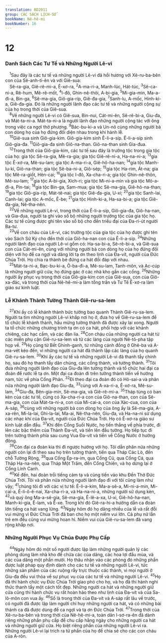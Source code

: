 ```yaml
---
translation: BD2011
group: CÁC SÁCH LỊCH-SỬ
bookName: Nê-hê-mi 
bookNumber: 16
---
```


<div class="title"><h1>12</h1><h3>Danh Sách Các Tư Tế và Những Người Lê-vi</h3></div>
<span class="verse ne_12_1"> <sup>1</sup>Sau đây là các tư tế và những người Lê-vi đã hồi hương với Xê-ru-ba-bên con của Sê-anh-ti-ên và với Giê-sua:<br/> Sê-ra-gia, Giê-rê-mi-a, Ê-xơ-ra, </span>
<span class="verse ne_12_2"><sup>2</sup>A-ma-ri-a, Manh-lúc, Hát-túc, </span>
<span class="verse ne_12_3"><sup>3</sup>Sê-ca-ni-a, Rê-hum, Mê-rê-mốt, </span>
<span class="verse ne_12_4"><sup>4</sup>I-đô, Ghin-nê-thôi, A-bi-gia, </span>
<span class="verse ne_12_5"><sup>5</sup>Mi-gia-min, Ma-a-đi-a, Bin-ga, </span>
<span class="verse ne_12_6"><sup>6</sup>Sê-ma-gia, Giô-gia-ríp, Giê-đa-gia, </span>
<span class="verse ne_12_7"><sup>7</sup>Sanh-lu, A-mốc, Hinh-ki-a, Giê-đa-gia. Ðó là những người lãnh đạo các tư tế và những người cộng sự của họ trong thời của Giê-sua.<br/></span>
<span class="verse ne_12_8"> <sup>8</sup>Về những người Lê-vi có Giê-sua, Bin-nui, Cát-mi-ên, Sê-rê-bi-a, Giu-đa, và Mát-ta-ni-a. Mát-ta-ni-a là người lãnh đạo những người cộng tác với ông trong việc ca ngợi thờ phượng. </span>
<span class="verse ne_12_9"><sup>9</sup>Bác-bu-ki-a và Un-nô cùng những người bà con dòng họ của họ đứng đối diện nhau trong khi hành lễ.<br/></span>
<span class="verse ne_12_10"> <sup>10</sup>Giê-sua sinh Giô-gia-kim. Giô-gia-kim sinh Ê-li-a-síp. Ê-li-a-síp sinh Giô-gia-đa. </span>
<span class="verse ne_12_11"><sup>11</sup>Giô-gia-đa sinh Giô-na-than. Giô-na-than sinh Gia-đua.<br/></span>
<span class="verse ne_12_12"> <sup>12</sup>Trong thời của Giô-gia-kim, các tư tế sau đây là trưởng tộc trong gia tộc của họ: gia tộc Sê-ra-gia, Mê-ra-gia; gia tộc Giê-rê-ni-a, Ha-na-ni-a; </span>
<span class="verse ne_12_13"><sup>13</sup>gia tộc Ê-xơ-ra, Mê-su-lam; gia tộc A-ma-ri-a, Giê-hô-ha-nan; </span>
<span class="verse ne_12_14"><sup>14</sup>gia tộc Manh-lu-ki, Giô-na-than; gia tộc Sê-ba-ni-a, Giô-sép; </span>
<span class="verse ne_12_15"><sup>15</sup>gia tộc Ha-rim, Át-na; gia tộc Mê-ra-giốt, Hên-cai; </span>
<span class="verse ne_12_16"><sup>16</sup>gia tộc I-đô, Xa-cha-ri-a; gia tộc Ghin-nê-thôn, Mê-su-lam; </span>
<span class="verse ne_12_17"><sup>17</sup>gia tộc A-bi-gia, Xích-ri; gia tộc Mi-ni-a-min và gia tộc Mô-a-đi-a, Pin-tai; </span>
<span class="verse ne_12_18"><sup>18</sup>gia tộc Bin-ga, Sam-mua; gia tộc Sê-ma-gia, Giê-hô-na-than; </span>
<span class="verse ne_12_19"><sup>19</sup>gia tộc Giô-gia-ríp, Mát-tê-nai; gia tộc Giê-đa-gia, U-xi; </span>
<span class="verse ne_12_20"><sup>20</sup>gia tộc Sanh-lai, Canh-lai; gia tộc A-mốc, Ê-be; </span>
<span class="verse ne_12_21"><sup>21</sup>gia tộc Hinh-ki-a, Ha-sa-bi-a; gia tộc Giê-đa-gia, Nê-tha-nên.<br/></span>
<span class="verse ne_12_22"> <sup>22</sup>Về những người Lê-vi, trong thời của Ê-li-a-síp, Giô-gia-đa, Giô-ha-nan, và Gia-đua, người ta ghi vào sổ bộ những người trưởng tộc của gia tộc họ. Các tư tế cũng được ghi tên vào sổ bộ cho đến triều đại của Ða-ri-út người Ba-tư.<br/></span>
<span class="verse ne_12_23"> <sup>23</sup>Về con cháu của Lê-vi, các trưởng tộc của gia tộc của họ được ghi tên vào Sách Sử Ký cho đến thời của Giô-ha-nan con của Ê-li-a-síp. </span>
<span class="verse ne_12_24"><sup>24</sup>Những người lãnh đạo của người Lê-vi gồm có: Ha-sa-bi-a, Sê-rê-bi-a, và Giê-sua con của Cát-mi-ên, cùng với những người bà con dòng họ của họ đứng đối diện với họ để ca ngợi và dâng lời tạ ơn theo lịnh của Ða-vít, người của Ðức Chúa Trời. Họ chia ra thành bè đứng ca hát đối đáp với nhau.<br/></span>
<span class="verse ne_12_25"> <sup>25</sup>Mát-ta-ni-a, Bạc-bu-ki-a, Ô-ba-đi-a, Mê-su-lam, Tanh-môn, và Ạc-cúp là những người giữ cửa; họ đứng gác ở các nhà kho gần các cổng. </span>
<span class="verse ne_12_26"><sup>26</sup>Những người ấy phục vụ trong thời của Giô-gia-kim con của Giê-sua, con của Giô-xa-đác, và trong thời của Nê-hê-mi-a làm tổng trấn và Tư Tế Ê-xơ-ra làm giáo sư kinh luật.<br/></span>
<div class="title"><h3>Lễ Khánh Thành Tường Thành Giê-ru-sa-lem</h3></div>
<span class="verse ne_12_27"> <sup>27</sup>Khi ấy có lễ khánh thành bức tường bao quanh Thành Giê-ru-sa-lem. Người ta tìm những người Lê-vi khắp nơi họ ở, đưa họ về Giê-ru-sa-lem để tổ chức lễ khánh thành, hầu mừng tường thành đã được xây lại xong. Người ta tổ chức những chương trình tạ ơn có ca hát, phối hợp với các khánh chiêng, các hạc cầm, và các đàn lia. </span>
<span class="verse ne_12_28"><sup>28</sup>Con cháu của những người ca hát từ các miền phụ cận Giê-ru-sa-lem và từ các làng của người Nê-tô-pha tập họp về. </span>
<span class="verse ne_12_29"><sup>29</sup>Họ cũng từ Bết Ghinh-ganh, từ những cánh đồng ở Ghê-ba và A-ma-vét kéo đến, vì những người ca hát đã thành lập các làng của họ quanh Giê-ru-sa-lem. </span>
<span class="verse ne_12_30"><sup>30</sup>Khi ấy các tư tế và những người Lê-vi đã thanh tẩy chính họ, sau đó họ thanh tẩy dân chúng, các cổng thành, và tường thành. </span>
<span class="verse ne_12_31"><sup>31</sup>Tôi đưa những người lãnh đạo của Giu-đa lên tường thành và tổ chức hai đại ca đoàn để rước lễ tạ ơn. Một đại ca đoàn đi trên tường thành tiến về hướng nam, tức về phía Cổng Phân. </span>
<span class="verse ne_12_32"><sup>32</sup>Ði theo đại ca đoàn đó có Hô-sai-a và phân nửa những người lãnh đạo Giu-đa, </span>
<span class="verse ne_12_33"><sup>33</sup>cùng với A-xa-ri-a, Ê-xơ-ra, Mê-su-lam, </span>
<span class="verse ne_12_34"><sup>34</sup>Giu-đa, Bên-gia-min, Sê-ma-gia, và Giê-rê-mi-a. </span>
<span class="verse ne_12_35"><sup>35</sup>Tháp tùng có ban kèn của các tư tế, cũng có Xa-cha-ri-a con của Giô-na-than, con của Sê-ma-gia, con của Mát-ta-ni-a, con của Mi-cai-a, con của Xác-cua, con của A-sáp, </span>
<span class="verse ne_12_36"><sup>36</sup>cùng với những người bà con dòng họ của ông ấy là Sê-ma-gia, A-xa-rên, Mi-la-lai, Ghi-la-lai, Ma-ai, Nê-tha-nên, Giu-đa, và Ha-na-ni sử dụng các nhạc khí của Ða-vít, người của Ðức Chúa Trời. Họ có Ê-xơ-ra giáo sư kinh luật dẫn đầu. </span>
<span class="verse ne_12_37"><sup>37</sup>Khi đến Cổng Suối Nước, họ tiến thẳng về phía trước, đi lên các bậc thềm của Thành Ða-vít, và tiến lên đầu tường. Họ tiếp tục đi trên tường thành phía sau cung Vua Ða-vít và tiến về Cổng Nước ở hướng đông.<br/></span>
<span class="verse ne_12_38"> <sup>38</sup>Còn đại ca đoàn kia thì đi ngược hướng với họ. Tôi dẫn phân nửa những người còn lại đi theo sau họ trên tường thành, tiến qua Tháp Các Lò, đến chỗ Tường Rộng, </span>
<span class="verse ne_12_39"><sup>39</sup>qua Cổng Ép-ra-im, qua Cổng Cũ, qua Cổng Cá, qua Tháp Ha-na-nên, qua Tháp Một Trăm, đến Cổng Chiên, và họ dừng lại ở Cổng Lính Canh.<br/></span>
<span class="verse ne_12_40"> <sup>40</sup>Kế đến, hai đoàn trỗi tiếng cảm tạ và cùng tiến vào khu Ðền Thờ Ðức Chúa Trời. Tôi và phân nửa những người lãnh đạo đi với tôi cũng làm như vậy; </span>
<span class="verse ne_12_41"><sup>41</sup>chúng tôi đi với các vị tư tế: Ê-li-a-kim, Ma-a-sê-a, Mi-ni-a-min, Mi-cai-a, Ê-li-ô-ê-nai, Xa-cha-ri-a, và Ha-na-ni-a, những người sử dụng kèn, </span>
<span class="verse ne_12_42"><sup>42</sup>và quý ông Ma-a-sê-gia, Sê-ma-gia, Ê-lê-a-xa, U-xi, Giê-hô-ha-nan, Manh-ki-gia, Ê-lam, và Ê-xe. Trong khi đó Giê-ra-hi-a hướng dẫn ca đoàn lớn tiếng ca hát vang lừng. </span>
<span class="verse ne_12_43"><sup>43</sup>Ngày hôm đó họ dâng nhiều của lễ và rất đỗi vui mừng vì Ðức Chúa Trời đã ban cho họ một niềm vui lớn. Cả phụ nữ lẫn trẻ em đều cũng vui mừng hoan hỉ. Niềm vui của Giê-ru-sa-lem đã vang rộng khắp nơi.<br/></span>
<div class="title"><h3>Những Người Phục Vụ Chúa Ðược Phụ Cấp</h3></div>
<span class="verse ne_12_44"> <sup>44</sup>Ngày hôm đó một số người được lập làm những người quản lý các phòng dùng làm nhà kho để chứa các của dâng, các hoa lợi đầu mùa, và các của dâng một phần mười. Họ thâu nhận vào các phòng đó những phần được luật pháp quy định dành cho các tư tế và những người Lê-vi, tức những sản phẩm của các ruộng rẫy trực thuộc các thành, vì mọi người ở Giu-đa đều vui thỏa về sự phục vụ của các tư tế và những người Lê-vi. </span>
<span class="verse ne_12_45"><sup>45</sup>Họ đã thi hành chức vụ Ðức Chúa Trời giao phó cho họ, và họ đã thi hành nghi thức thanh tẩy một cách tốt đẹp. Những người ca hát và những người giữ cửa cũng thi hành chức vụ rất hoàn hảo theo như lịnh của Ða-vít và của Sa-lô-môn con vua ấy. </span>
<span class="verse ne_12_46"><sup>46</sup>Số là trong thời của Ða-vít và A-sáp rất lâu về trước, có người đã được lập làm người chỉ huy những người ca hát, và có những bài thánh ca đã được dùng để ca ngợi và tạ ơn Ðức Chúa Trời. </span>
<span class="verse ne_12_47"><sup>47</sup>Trong thời của Xê-ru-ba-bên và trong thời của Nê-hê-mi-a, toàn dân I-sơ-ra-ên đã dành riêng những phần phụ cấp để chu cấp hằng ngày cho những người ca hát và những người giữ cửa. Họ biệt riêng phần của những người Lê-vi ra. Những người Lê-vi lại trích ra từ phần của họ để chia sẻ cho các con cháu của A-rôn.<br/></span>
